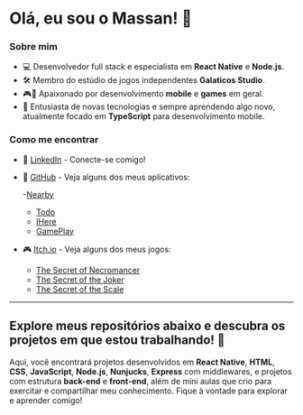 
# Olá, eu sou o Massan! 👋

### Sobre mim

- 💻 Desenvolvedor full stack e especialista em **React Native** e **Node.js**.
- 🛠️ Membro do estúdio de jogos independentes **Galaticos Studio**.
- 🎮📱 Apaixonado por desenvolvimento **mobile** e **games** em geral.
- 🚀 Entusiasta de novas tecnologias e sempre aprendendo algo novo, atualmente focado em **TypeScript** para desenvolvimento mobile.

### Como me encontrar

- 💼 [LinkedIn](https://www.linkedin.com) - Conecte-se comigo!
- 📱  [GitHub](https://github.com/massancode?tab=repositories) - Veja alguns dos meus aplicativos:

  -[Nearby](https://github.com/massancode/Nearby)
  - [Todo](https://github.com/massancode/toDo-React-Native)
  - [IHere](https://github.com/massancode/Ihere)
  - [GamePlay](https://github.com/massancode/App_Gameplay)      

- 🎮 [Itch.io](https://itch.io/) - Veja alguns dos meus jogos:
  - [The Secret of Necromancer](https://itch.io/jam/piauindie-game-jam-2022/rate/1781891)
  - [The Secret of the Joker](https://globalgamejam.org/games/2024/secret-joke-2)
  - [The Secret of the Scale](https://galaticosstudio.itch.io/the-secret-of-the-scale)

---

## Explore meus repositórios abaixo e descubra os projetos em que estou trabalhando! 🚀

Aqui, você encontrará projetos desenvolvidos em **React Native**, **HTML**, **CSS**, **JavaScript**, **Node.js**, **Nunjucks**, **Express** com middlewares, e projetos com estrutura **back-end** e **front-end**, além de mini aulas que crio para exercitar e compartilhar meu conhecimento. Fique à vontade para explorar e aprender comigo!
